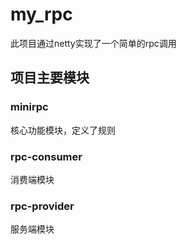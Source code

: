 # my_rpc
此项目通过netty实现了一个简单的rpc调用
## 项目主要模块
### minirpc
核心功能模块，定义了规则
### rpc-consumer
消费端模块
### rpc-provider
服务端模块
